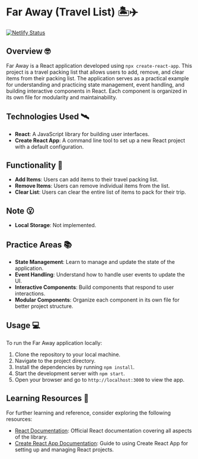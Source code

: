 # Far Away (Travel List) 🏝️✈️

[![Netlify Status](https://api.netlify.com/api/v1/badges/90693860-5318-4a5f-9935-c61daecfd782/deploy-status)](https://app.netlify.com/sites/fulgur-vividus-far-away/deploys)

## Overview 🤓

Far Away is a React application developed using `npx create-react-app`. This project is a travel packing list that allows users to add, remove, and clear items from their packing list. The application serves as a practical example for understanding and practicing state management, event handling, and building interactive components in React. Each component is organized in its own file for modularity and maintainability.

## Technologies Used 🛰️

- **React**: A JavaScript library for building user interfaces.
- **Create React App**: A command line tool to set up a new React project with a default configuration.

## Functionality 💪

- **Add Items**: Users can add items to their travel packing list.
- **Remove Items**: Users can remove individual items from the list.
- **Clear List**: Users can clear the entire list of items to pack for their trip.

## Note 😮

- **Local Storage**: Not implemented.

## Practice Areas 📚

- **State Management**: Learn to manage and update the state of the application.
- **Event Handling**: Understand how to handle user events to update the UI.
- **Interactive Components**: Build components that respond to user interactions.
- **Modular Components**: Organize each component in its own file for better project structure.

## Usage 💻

To run the Far Away application locally:

1. Clone the repository to your local machine.
2. Navigate to the project directory.
3. Install the dependencies by running `npm install`.
4. Start the development server with `npm start`.
5. Open your browser and go to `http://localhost:3000` to view the app.

## Learning Resources 🔗

For further learning and reference, consider exploring the following resources:

- [React Documentation](https://reactjs.org/docs/getting-started.html): Official React documentation covering all aspects of the library.
- [Create React App Documentation](https://create-react-app.dev/docs/getting-started): Guide to using Create React App for setting up and managing React projects.
